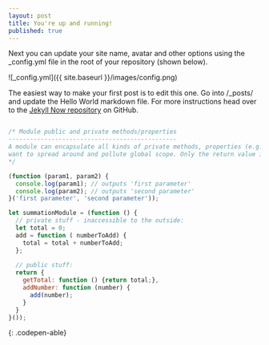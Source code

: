 ```yaml
---
layout: post
title: You're up and running!
published: true
---
```


Next you can update your site name, avatar and other options using the _config.yml file in the root of your repository (shown below).

![_config.yml]({{ site.baseurl }}/images/config.png)

The easiest way to make your first post is to edit this one. Go into /_posts/ and update the Hello World markdown file. For more instructions head over to the [Jekyll Now repository](https://github.com/barryclark/jekyll-now) on GitHub.


```js

/* Module public and private methods/properties
-----------------------------------------------
A module can encapsulate all kinds of private methods, properties (e.g. maintain private state) that we don't 
want to spread around and pollute global scope. Only the return value is public accessible:
*/

(function (param1, param2) {
  console.log(param1); // outputs 'first parameter'  
  console.log(param2); // outputs 'second parameter'    
}('first parameter', 'second parameter'));

let summationModule = (function () {
  // private stuff - inaccessible to the outside:
  let total = 0;
  add = function ( numberToAdd) {
    total = total + numberToAdd;
  };
  
  // public stuff:
  return {
    getTotal: function () {return total;}, 
    addNumber: function (number) {
      add(number); 
    }
  } 
}());

```
{: .codepen-able}

